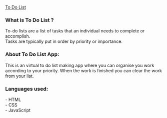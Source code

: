 [To Do List](https://sonianshika.github.io/To-Do-List-/)

<h3>What is To Do List ?</h3>
To-do lists are a list of tasks that an individual needs to complete or accomplish. <br>
Tasks are typically put in order by priority or importance.<br>

<h3>About To Do List App:</h3>
  
This is an virtual to do list making app where you can organise you work according to your priority.
When the work is finished you can clear the work from your list.

<h3>Languages used:</h3>
  - HTML <br>
  - CSS  <br>
  - JavaScript <br> <br>
 


